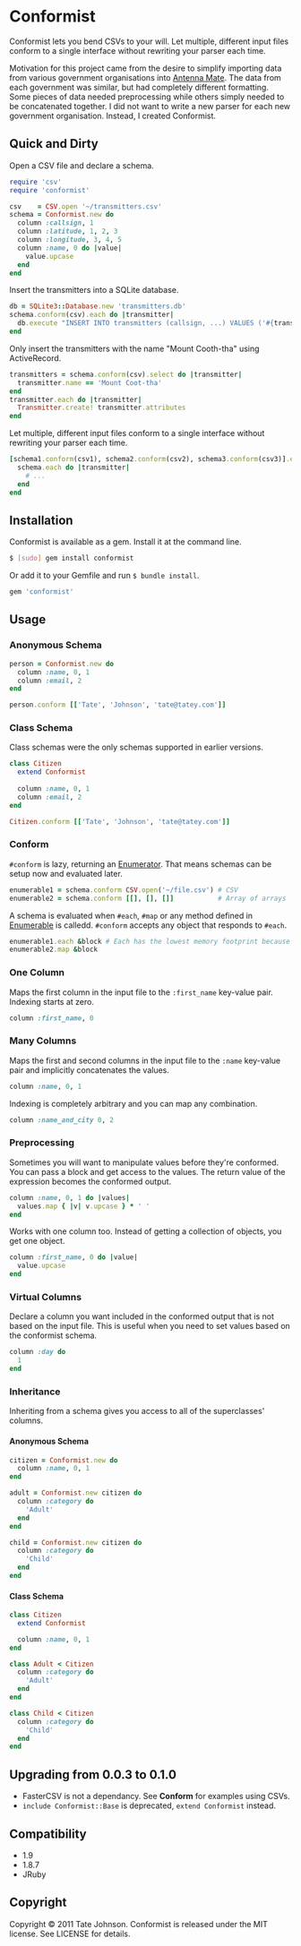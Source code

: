 # Conformist 

Conformist lets you bend CSVs to your will. Let multiple, different input files conform to a single interface without rewriting your parser each time.

Motivation for this project came from the desire to simplify importing data from various government organisations into [Antenna Mate](http://antennamate.com). The data from each government was similar, but had completely different formatting. Some pieces of data needed preprocessing while others simply needed to be concatenated together. I did not want to write a new parser for each new government organisation. Instead, I created Conformist.

## Quick and Dirty

Open a CSV file and declare a schema.

``` ruby
require 'csv'
require 'conformist'

csv    = CSV.open '~/transmitters.csv'
schema = Conformist.new do
  column :callsign, 1
  column :latitude, 1, 2, 3
  column :longitude, 3, 4, 5
  column :name, 0 do |value|
    value.upcase
  end
end
```

Insert the transmitters into a SQLite database.

``` ruby
db = SQLite3::Database.new 'transmitters.db'
schema.conform(csv).each do |transmitter|
  db.execute "INSERT INTO transmitters (callsign, ...) VALUES ('#{transmitter.callsign}', ...);"
end
```

Only insert the transmitters with the name "Mount Cooth-tha" using ActiveRecord.

``` ruby
transmitters = schema.conform(csv).select do |transmitter|
  transmitter.name == 'Mount Coot-tha'
end
transmitter.each do |transmitter|
  Transmitter.create! transmitter.attributes
end
```

Let multiple, different input files conform to a single interface without rewriting your parser each time.

``` ruby
[schema1.conform(csv1), schema2.conform(csv2), schema3.conform(csv3)].each do |schema|
  schema.each do |transmitter|
    # ...
  end
end
```

## Installation

Conformist is available as a gem. Install it at the command line.

``` sh
$ [sudo] gem install conformist
```

Or add it to your Gemfile and run `$ bundle install`.

``` ruby
gem 'conformist'
```

## Usage

### Anonymous Schema

``` ruby
person = Conformist.new do
  column :name, 0, 1
  column :email, 2
end

person.conform [['Tate', 'Johnson', 'tate@tatey.com']]
```

### Class Schema

Class schemas were the only schemas supported in earlier versions.

``` ruby
class Citizen
  extend Conformist
  
  column :name, 0, 1
  column :email, 2
end

Citizen.conform [['Tate', 'Johnson', 'tate@tatey.com']]
```

### Conform

`#conform` is lazy, returning an [Enumerator](http://www.ruby-doc.org/core-1.9.3/Enumerator.html). That means schemas can be setup now and evaluated later. 

``` ruby
enumerable1 = schema.conform CSV.open('~/file.csv') # CSV
enumerable2 = schema.conform [[], [], []]           # Array of arrays
```

A schema is evaluated when `#each`, `#map` or any method defined in [Enumerable](http://www.ruby-doc.org/core-1.9.3/Enumerable.html) is calledd. `#conform` accepts any object that responds to `#each`.

``` ruby
enumerable1.each &block # Each has the lowest memory footprint because it doesn't build a collection
enumerable2.map &block
```

### One Column

Maps the first column in the input file to the `:first_name` key-value pair. Indexing starts at zero.

``` ruby
column :first_name, 0
```

### Many Columns

Maps the first and second columns in the input file to the `:name` key-value pair and implicitly concatenates the values.

``` ruby
column :name, 0, 1
```

Indexing is completely arbitrary and you can map any combination.

``` ruby
column :name_and_city 0, 2
```

### Preprocessing

Sometimes you will want to manipulate values before they're conformed. You can pass a block and get access to the values. The return value of the expression becomes the conformed output.

``` ruby
column :name, 0, 1 do |values|
  values.map { |v| v.upcase } * ' '
end
```

Works with one column too. Instead of getting a collection of objects, you get one object.

``` ruby
column :first_name, 0 do |value|
  value.upcase
end
```

### Virtual Columns

Declare a column you want included in the conformed output that is not based on the input file. This is useful when you need to set values based on the conformist schema. 

``` ruby
column :day do 
  1
end
```

### Inheritance

Inheriting from a schema gives you access to all of the superclasses' columns. 

#### Anonymous Schema

``` ruby
citizen = Conformist.new do
  column :name, 0, 1
end

adult = Conformist.new citizen do
  column :category do
    'Adult'
  end
end

child = Conformist.new citizen do
  column :category do
    'Child'
  end
end
```

#### Class Schema

``` ruby
class Citizen
  extend Conformist

  column :name, 0, 1
end

class Adult < Citizen
  column :category do
    'Adult'
  end
end

class Child < Citizen
  column :category do
    'Child'
  end
end
```

## Upgrading from 0.0.3 to 0.1.0

* FasterCSV is not a dependancy. See **Conform** for examples using CSVs.
* `include Conformist::Base` is deprecated, `extend Conformist` instead.

## Compatibility

* 1.9
* 1.8.7
* JRuby

## Copyright

Copyright © 2011 Tate Johnson. Conformist is released under the MIT license. See LICENSE for details.
